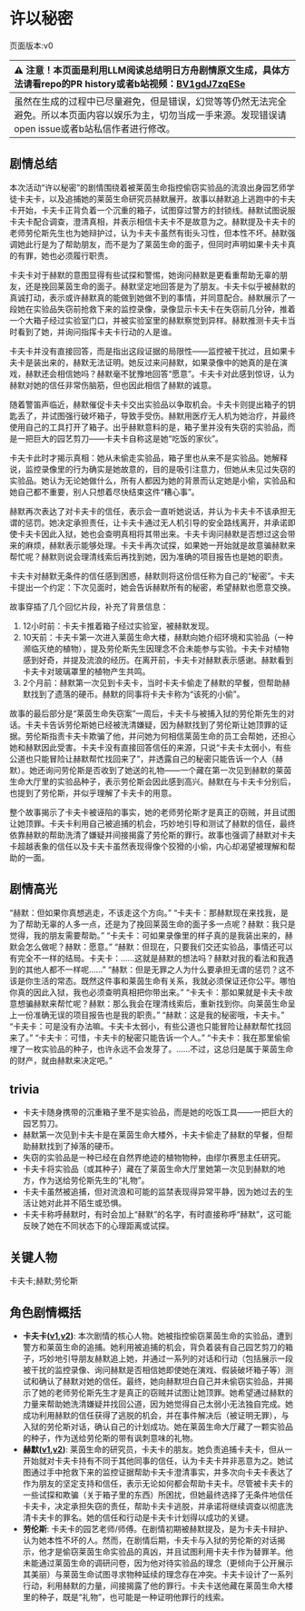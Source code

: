 # 许以秘密
页面版本:v0
 

| :warning: 注意！本页面是利用LLM阅读总结明日方舟剧情原文生成，具体方法请看repo的PR history或者b站视频：[BV1gdJ7zqESe](https://www.bilibili.com/video/BV1gdJ7zqESe/)         |
|:----------------------------|
| 虽然在生成的过程中已尽量避免，但是错误，幻觉等等仍然无法完全避免。所以本页面内容以娱乐为主，切勿当成一手来源。发现错误请open issue或者b站私信作者进行修改。|



## 剧情总结
本次活动“许以秘密”的剧情围绕着被莱茵生命指控偷窃实验品的流浪出身园艺师学徒卡夫卡，以及追捕她的莱茵生命研究员赫默展开。故事以赫默追上逃跑中的卡夫卡开始，卡夫卡正背负着一个沉重的箱子，试图穿过警方的封锁线。赫默试图说服卡夫卡配合调查，澄清真相，并表示相信卡夫卡不是故意为之。赫默提及卡夫卡的老师劳伦斯先生也为她辩护过，认为卡夫卡虽然有街头习性，但本性不坏。赫默强调她此行是为了帮助朋友，而不是为了莱茵生命的面子，但同时声明如果卡夫卡真的有罪，她也必须履行职责。

卡夫卡对于赫默的意图显得有些试探和警惕，她询问赫默是更看重帮助无辜的朋友，还是挽回莱茵生命的面子。赫默坚定地回答是为了朋友。卡夫卡似乎被赫默的真诚打动，表示或许赫默真的能做到她做不到的事情，并同意配合。赫默展示了一段她在实验品失窃前抢救下来的监控录像，录像显示卡夫卡在失窃前几分钟，推着一个大箱子经过实验室门口，并被实验室里的赫默察觉到异样。赫默推测卡夫卡当时看到了她，并询问指挥卡夫卡行动的人是谁。

卡夫卡并没有直接回答，而是指出这段证据的局限性——监控被干扰过，且如果卡夫卡是装出来的，赫默无法证明。她反过来问赫默，如果录像中的她真的是在演戏，赫默还会相信她吗？赫默毫不犹豫地回答“愿意”。卡夫卡对此感到惊讶，认为赫默对她的信任非常伤脑筋，但也因此相信了赫默的诚意。

随着警笛声临近，赫默催促卡夫卡交出实验品以争取机会。卡夫卡则提出箱子的钥匙丢了，并试图强行破坏箱子，导致手受伤。赫默用医疗无人机为她治疗，并最终使用自己的工具打开了箱子。出乎赫默意料的是，箱子里并没有失窃的实验品，而是一把巨大的园艺剪刀——卡夫卡自称这是她“吃饭的家伙”。

卡夫卡此时才揭示真相：她从未偷走实验品，箱子里也从来不是实验品。她解释说，监控录像里的行为确实是她故意的，目的是吸引注意力，但她从未见过失窃的实验品。她认为无论她做什么，所有人都因为她的背景而认定她是小偷，实验品和她自己都不重要，别人只想着尽快结束这件“糟心事”。

赫默再次表达了对卡夫卡的信任，表示会一直听她说话，并认为卡夫卡不该承担无谓的惩罚。她决定承担责任，让卡夫卡通过无人机引导的安全路线离开，并承诺即使卡夫卡因此入狱，她也会查明真相将其带出来。卡夫卡询问赫默是否想过这会带来的麻烦，赫默表示能够处理。卡夫卡再次试探，如果她一开始就是故意骗赫默来帮忙呢？赫默则说会理清线索后再找到她，因为准确的项目报告也是她的职责。

卡夫卡对赫默无条件的信任感到困惑，赫默则将这份信任称为自己的“秘密”。卡夫卡提出一个约定：下次见面时，她会告诉赫默所有的秘密，希望赫默也愿意交换。

故事穿插了几个回忆片段，补充了背景信息：
1.  12小时前：卡夫卡推着箱子经过实验室，被赫默发现。
2.  10天前：卡夫卡第一次进入莱茵生命大楼，赫默向她介绍环境和实验品（一种濒临灭绝的植物），提及劳伦斯先生因理念不合未能参与实验。卡夫卡对植物感到好奇，并提及流浪的经历。在离开前，卡夫卡对赫默表示感谢。赫默看到卡夫卡对玻璃罩里的植物产生共鸣。
3.  2个月前：赫默第一次见到卡夫卡，当时卡夫卡偷走了赫默的早餐，但帮助赫默找到了遗落的硬币。赫默的同事将卡夫卡称为“该死的小偷”。

故事的最后部分是“莱茵生命失窃案”一周后，卡夫卡与被捕入狱的劳伦斯先生的对话。卡夫卡告诉劳伦斯她已经被洗清嫌疑，因为赫默找到了劳伦斯让她顶罪的证据。劳伦斯指责卡夫卡欺骗了他，并问她为何相信莱茵生命的员工会帮她，还担心她和赫默因此受害。卡夫卡没有直接回答信任的来源，只说“卡夫卡太弱小，有些公道也只能冒险让赫默帮忙找回来了”，并透露自己的秘密只能告诉一个人（赫默）。她还询问劳伦斯是否收到了她送的礼物——一个藏在第一次见到赫默的莱茵生命大厅里的实验品种子，表示劳伦斯会因此感到高兴。赫默在与卡夫卡分别后，也提到了劳伦斯，并似乎理解了卡夫卡的用意。

整个故事揭示了卡夫卡被诬陷的事实，她的老师劳伦斯才是真正的窃贼，并且试图让她顶罪。卡夫卡利用自己被追捕的机会，巧妙地引导和测试了赫默的信任，最终依靠赫默的帮助洗清了嫌疑并间接揭露了劳伦斯的罪行。故事也强调了赫默对卡夫卡超越表象的信任以及卡夫卡虽然表现得像个狡猾的小偷，内心却渴望被理解和帮助的一面。
## 剧情高光
“赫默：但如果你真想逃走，不该走这个方向。”
“卡夫卡：那赫默现在来找我，是为了帮助无辜的人多一点，还是为了挽回莱茵生命的面子多一点呢？赫默：我只是觉得，我的朋友需要帮助。”
“卡夫卡：可如果录像里的样子真的是我装出来的，赫默会怎么做呢？赫默：愿意。”
“赫默：但现在，只要我们交还实验品，事情还可以有完全不一样的结局。卡夫卡：......这就是赫默的想法吗？赫默对我的看法和我遇到的其他人都不一样呢......”
“赫默：但是无罪之人为什么要承担无谓的惩罚？这不该是你生活的常态。既然这件事和莱茵生命有关系，我就必须保证还你公平。哪怕你真的因此入狱，我也必须查明真相把你带出来。”
“卡夫卡：那如果就是卡夫卡故意想骗赫默来帮忙呢？赫默：那么我会在理清线索后，重新找到你。向莱茵生命呈上一份准确无误的项目报告也是我的职责。”
“赫默：这是我的秘密哦，卡夫卡。”
“卡夫卡：可是没有办法嘛。卡夫卡太弱小，有些公道也只能冒险让赫默帮忙找回来了。”
“卡夫卡：可惜，卡夫卡的秘密只能告诉一个人。”
“卡夫卡：我在那里偷偷埋了一枚实验品的种子，也许永远不会发芽了。......不过，这总归是属于莱茵生命的财产，就由赫默来决定吧。”
## trivia
*   卡夫卡随身携带的沉重箱子里不是实验品，而是她的吃饭工具——一把巨大的园艺剪刀。
*   赫默第一次见到卡夫卡是在莱茵生命大楼外，卡夫卡偷走了赫默的早餐，但帮助赫默找到了掉落的硬币。
*   失窃的实验品是一种已经在自然界绝迹的植物物种，由缪尔赛思主任研究。
*   卡夫卡将实验品（或其种子）藏在了莱茵生命大厅里她第一次见到赫默的地方，作为送给劳伦斯先生的“礼物”。
*   卡夫卡虽然被追捕，但对流浪和可能的监禁表现得异常平静，因为她过去的生活让她对此并不陌生或恐惧。
*   卡夫卡称呼赫默时，有时会加上“赫默”的名字，有时直接称呼“赫默”，这可能反映了她在不同状态下的心理距离或试探。
## 关键人物
卡夫卡;赫默;劳伦斯
## 角色剧情概括
-   **卡夫卡([v1](../chars/char_214_kafka.md),[v2](../char_v3/char_214_kafka.md))**: 本次剧情的核心人物。她被指控偷窃莱茵生命的实验品，遭到警方和莱茵生命的追捕。她利用被追捕的机会，背负着装有自己园艺剪刀的箱子，巧妙地引导朋友赫默追上她，并通过一系列的对话和行动（包括展示一段被干扰的监控录像、询问赫默是否相信她即使她在演戏、假装破坏箱子等）测试和确认了赫默对她的信任。最终，她向赫默坦白自己并未偷窃实验品，并揭示了她的老师劳伦斯先生才是真正的窃贼并试图让她顶罪。她希望通过赫默的力量来帮助她洗清嫌疑并找回公道，因为她觉得自己太弱小无法独自完成。她成功利用赫默的信任获得了逃脱的机会，并在事件解决后（被证明无罪），与入狱的劳伦斯对话，确认自己的计划成功。她在莱茵生命大厅藏了一颗实验品的种子，作为送给劳伦斯的带有讽刺意味的礼物。
-   **赫默([v1](../chars/char_108_silent.md),[v2](../char_v3/char_108_silent.md))**: 莱茵生命的研究员，卡夫卡的朋友。她负责追捕卡夫卡，但从一开始就对卡夫卡持有不同于其他同事的信任，认为卡夫卡并非恶意为之。她试图通过手中抢救下来的监控证据帮助卡夫卡澄清事实，并多次向卡夫卡表达了作为朋友的坚定支持和信任，表示无论如何都会帮助卡夫卡。尽管被卡夫卡的一些试探和欺骗（关于箱子里的东西）所困扰，但她最终选择了无条件地信任卡夫卡，决定承担失窃的责任，帮助卡夫卡逃脱，并承诺将继续调查以彻底洗清卡夫卡的罪名。她的信任和行动是卡夫卡计划得以成功的关键。
-   **劳伦斯**: 卡夫卡的园艺老师/师傅。在剧情初期被赫默提及，是为卡夫卡辩护、认为她本性不坏的人。然而，在剧情后期，卡夫卡与入狱的劳伦斯的对话揭示，他才是偷窃莱茵生命实验品的真凶，并且试图利用卡夫卡作为替罪羊。他未能通过莱茵生命的调研问卷，因为他对待实验品的理念（更倾向于公开展示其美丽）与莱茵生命试图寻求物种延续的理念存在冲突。卡夫卡设计了一系列行动，利用赫默的力量，间接揭露了他的罪行。卡夫卡送他藏在莱茵生命大楼里的种子，既是“礼物”，也可能是一种证明他罪行的线索。